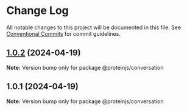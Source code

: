 # Change Log

All notable changes to this project will be documented in this file.
See [Conventional Commits](https://conventionalcommits.org) for commit guidelines.

## [1.0.2](https://github.com/proteinjs/conversation/compare/@proteinjs/conversation@1.0.1...@proteinjs/conversation@1.0.2) (2024-04-19)

**Note:** Version bump only for package @proteinjs/conversation





## 1.0.1 (2024-04-19)

**Note:** Version bump only for package @proteinjs/conversation
